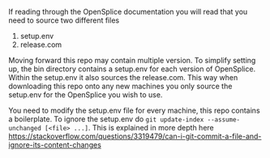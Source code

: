 If reading through the OpenSplice documentation you will read that you need to source two different files
1) setup.env
2) release.com

Moving forward this repo may contain multiple version. To simplify setting up, the bin directory contains
a setup.env for each version of OpenSplice. Within the setup.env it also sources the release.com. This way
when downloading this repo onto any new machines you only source the setup.env for the OpenSplice you wish
to use. 

You need to modify the setup.env file for every machine, this repo contains a boilerplate. To ignore the
setup.env do `git update-index --assume-unchanged [<file> ...]`. This is explained in more depth here
https://stackoverflow.com/questions/3319479/can-i-git-commit-a-file-and-ignore-its-content-changes
